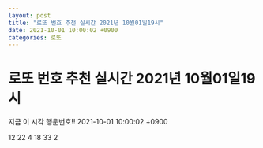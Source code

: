 ```yaml
---
layout: post
title: "로또 번호 추천 실시간 2021년 10월01일19시"
date: 2021-10-01 10:00:02 +0900
categories: 로또
---
```


# 로또 번호 추천 실시간 2021년 10월01일19시

지금 이 시각 행운번호!! 2021-10-01 10:00:02 +0900

 12  22  4  18  33  2 

